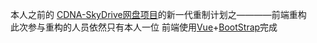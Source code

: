 本人之前的 [CDNA-SkyDrive网盘项目](https://github.com/passerbyAEF/CDNA-SkyDrive-SpringBoot)的新一代重制计划之————前端重构\
此次参与重构的人员依然只有本人一位
前端使用[Vue](https://cn.vuejs.org/)+[BootStrap](https://getbootstrap.com/)完成